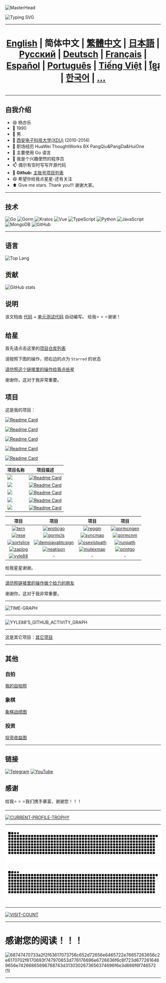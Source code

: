 ![MasterHead](https://user-images.githubusercontent.com/74038190/213910845-af37a709-8995-40d6-be59-724526e3c3d7.gif)

![Typing SVG](https://readme-typing-svg.demolab.com?font=Fira+Code&size=33&pause=1000&color=EBE912&width=999&lines=Hi+there+%F0%9F%91%8B%2C+Welcome+to+my+Page+%F0%9F%91%8B%2C+I'm+yyle88)

---

<!-- 这是一个注释，它不会在渲染时显示出来，这是语言选择的起始位置 -->

<h4 align="center" style="font-size: 2.0em;"><a href="README.md">English</a> | <strong>简体中文</strong> | <a href="locales/README.zh-Hant.md">繁體中文</a> | <a href="locales/README.ja.md">日本語</a> | <a href="locales/README.ru.md">Русский</a> | <a href="locales/README.de.md">Deutsch</a> | <a href="locales/README.fr.md">Français</a> | <a href="locales/README.es.md">Español</a> | <a href="locales/README.pt.md">Português</a> | <a href="locales/README.vi.md">Tiếng Việt</a> | <a href="locales/README.kh.md">ខ្មែរ</a> | <a href="locales/README.ko.md">한국어</a> | <a href="LOCALE-MENU.md"><b>...</b></a></h4>

<!-- 这是一个注释，它不会在渲染时显示出来，这是语言选择的终止位置 -->

---

## 自我介绍

- 😄 杨亦乐
- 🔭 1990
- 🌱 男
- 👯 [西安电子科技大学(XDU)](https://www.xidian.edu.cn/) (2010-2014)
- 💼 职场经历 HuaWei ThoughtWorks BX PangQiu&PangDa&HuiOne
- 🤔 主要使用 Go 语言
- 💬 我是个兴趣使然的程序员
- 📫 偶尔有空时写写开源代码
- 🔗 **Github:** [主账号项目列表](https://github.com/yyle88?tab=repositories&type=public&sort=stargazers)
- 😄 希望你给我点星星-还有关注
- ⬆️ Give me stars. Thank you!!! 谢谢大家。

---

## 技术

![Go](https://img.shields.io/badge/Go-%23FF5733.svg?style=flat&logo=go&logoColor=white)
![Gorm](https://img.shields.io/badge/Gorm-%2391C4A4.svg?style=flat&logo=gorm&logoColor=white)
![Kratos](https://img.shields.io/badge/Go%20Kratos-%237D4B91.svg?style=flat&logo=go&logoColor=white)
![Vue](https://img.shields.io/badge/Vue-%2335A8D5.svg?style=flat&logo=vue&logoColor=white)
![TypeScript](https://img.shields.io/badge/TypeScript-%23F2D330.svg?style=flat&logo=typescript&logoColor=white)
![Python](https://img.shields.io/badge/Python-%23F09F3B.svg?style=flat&logo=python&logoColor=ffdd54)
![JavaScript](https://img.shields.io/badge/JavaScript-%23F7931E.svg?style=flat&logo=javascript&logoColor=%23F7DF1E)
![MongoDB](https://img.shields.io/badge/MongoDB-%2395C59D.svg?style=flat&logo=mongodb&logoColor=white)
![GitHub](https://img.shields.io/badge/GitHub-%237D5E7F.svg?style=flat&logo=github&logoColor=white)

---

## 语言

![Top Lang](https://github-readme-stats.vercel.app/api/top-langs/?username=yyle88&hide=html&card_width=465)

## 贡献

![GitHub stats](https://github-readme-stats.vercel.app/api?username=yyle88&show_icons=true&theme=radical&show=reviews,prs_merged,prs_merged_percentage&hide=contribs&card_width=465)

## 说明

该文档由 [代码](yyle88.go) + [单元测试代码](yyle88_test.go) 自动编写。 给我⭐ ⭐ ⭐谢谢！

## 给星

首先请点击这里的[项目仓库列表](https://github.com/yyle88?tab=repositories)

请按照下图的操作，把右边的点为 `Starred` 的状态

[请仿照这个链接里的操作给我点些星](assets/请给我点星.jpg)

谢谢你，这对于我非常重要。

## 项目

这是我的项目：

<!-- 这是一个注释，它不会在渲染时显示出来，这是项目列表的起始位置 -->

<div align="left">

[![Readme Card](https://github-readme-stats.vercel.app/api/pin/?username=yyle88&repo=sure&theme=buefy&unique=43cc2950-bb52-439a-bc8d-6377401c1fb8)](https://github.com/yyle88/sure)

[![Readme Card](https://github-readme-stats.vercel.app/api/pin/?username=yyle88&repo=gobtcsign&theme=highcontrast&unique=e53eb6ed-2e32-4093-ad5a-7acb61878428)](https://github.com/yyle88/gobtcsign)

[![Readme Card](https://github-readme-stats.vercel.app/api/pin/?username=yyle88&repo=osexec&theme=cobalt2&unique=7efced45-001b-43cd-a7d3-e329cead4d71)](https://github.com/yyle88/osexec)

[![Readme Card](https://github-readme-stats.vercel.app/api/pin/?username=yyle88&repo=gormmom&theme=noctis_minimus&unique=61b79199-00c7-42d6-a788-43521c9438a4)](https://github.com/yyle88/gormmom)

[![Readme Card](https://github-readme-stats.vercel.app/api/pin/?username=yyle88&repo=must&theme=aura_dark&unique=ba28b259-859d-42a9-a31d-4e6db4aab211)](https://github.com/yyle88/must)

</div>


<div align="left">

| 项目名称 | 项目描述 |
|--------|--------|
| <a href="https://github.com/yyle88/done"><img src="https://img.shields.io/badge/done-%237D5E7F.svg?style=flat&logoColor=white" height="30"></a> | [![Readme Card](https://github-readme-stats.vercel.app/api/pin/?username=yyle88&repo=done&theme=github_dark_dimmed&unique=eef78f7f-7d69-47a0-8140-efdb44dd65c7)](https://github.com/yyle88/done) |
| <a href="https://github.com/yyle88/formatgo"><img src="https://img.shields.io/badge/formatgo-%238A2BE2.svg?style=flat&logoColor=white" height="30"></a> | [![Readme Card](https://github-readme-stats.vercel.app/api/pin/?username=yyle88&repo=formatgo&theme=date_night&unique=1b8f64f4-8fac-4b1c-81fe-3086288ccd87)](https://github.com/yyle88/formatgo) |
| <a href="https://github.com/yyle88/syntaxgo"><img src="https://img.shields.io/badge/syntaxgo-%233CB371.svg?style=flat&logoColor=white" height="30"></a> | [![Readme Card](https://github-readme-stats.vercel.app/api/pin/?username=yyle88&repo=syntaxgo&theme=gruvbox&unique=ffe18a37-6caf-49f0-82d4-2ef7a3e9dd01)](https://github.com/yyle88/syntaxgo) |
| <a href="https://github.com/yyle88/gotrontrx"><img src="https://img.shields.io/badge/gotrontrx-%23FF4500.svg?style=flat&logoColor=white" height="30"></a> | [![Readme Card](https://github-readme-stats.vercel.app/api/pin/?username=yyle88&repo=gotrontrx&theme=jolly&unique=065c38aa-479a-4eee-904c-75627f143d5c)](https://github.com/yyle88/gotrontrx) |
| <a href="https://github.com/yyle88/erero"><img src="https://img.shields.io/badge/erero-%23FFD700.svg?style=flat&logoColor=white" height="30"></a> | [![Readme Card](https://github-readme-stats.vercel.app/api/pin/?username=yyle88&repo=erero&theme=nightowl&unique=c8eb412a-16ef-4435-aa04-1e4663623c28)](https://github.com/yyle88/erero) |

</div>


<div align="left">

| 项目 | 项目 | 项目 | 项目 |
| :--: | :--: | :--: | :--: |
|[![tern](https://img.shields.io/badge/tern-%23FF1493.svg?style=flat&logoColor=white)](https://github.com/yyle88/tern) | [![eroticgo](https://img.shields.io/badge/eroticgo-%2335A8D5.svg?style=flat&logoColor=white)](https://github.com/yyle88/eroticgo) | [![reggin](https://img.shields.io/badge/reggin-%23FF4500.svg?style=flat&logoColor=white)](https://github.com/yyle88/reggin) | [![gormcngen](https://img.shields.io/badge/gormcngen-%233CB371.svg?style=flat&logoColor=white)](https://github.com/yyle88/gormcngen) | 
|[![rese](https://img.shields.io/badge/rese-%23FF6347.svg?style=flat&logoColor=white)](https://github.com/yyle88/rese) | [![gormcls](https://img.shields.io/badge/gormcls-%23FFD700.svg?style=flat&logoColor=white)](https://github.com/yyle88/gormcls) | [![syncmap](https://img.shields.io/badge/syncmap-%23F09F3B.svg?style=flat&logoColor=white)](https://github.com/yyle88/syncmap) | [![gormcnm](https://img.shields.io/badge/gormcnm-%2391C4A4.svg?style=flat&logoColor=white)](https://github.com/yyle88/gormcnm) | 
|[![sortslice](https://img.shields.io/badge/sortslice-%23F7931E.svg?style=flat&logoColor=white)](https://github.com/yyle88/sortslice) | [![demojavabtcsign](https://img.shields.io/badge/demojavabtcsign-%232E8B57.svg?style=flat&logoColor=white)](https://github.com/yyle88/demojavabtcsign) | [![osexistpath](https://img.shields.io/badge/osexistpath-%2332CD32.svg?style=flat&logoColor=white)](https://github.com/yyle88/osexistpath) | [![runpath](https://img.shields.io/badge/runpath-%238A2BE2.svg?style=flat&logoColor=white)](https://github.com/yyle88/runpath) | 
|[![zaplog](https://img.shields.io/badge/zaplog-%237D4B91.svg?style=flat&logoColor=white)](https://github.com/yyle88/zaplog) | [![neatjson](https://img.shields.io/badge/neatjson-%2395C59D.svg?style=flat&logoColor=white)](https://github.com/yyle88/neatjson) | [![mutexmap](https://img.shields.io/badge/mutexmap-%23ADFF2F.svg?style=flat&logoColor=white)](https://github.com/yyle88/mutexmap) | [![printgo](https://img.shields.io/badge/printgo-%23DC143C.svg?style=flat&logoColor=white)](https://github.com/yyle88/printgo) | 
|[![yyle88](https://img.shields.io/badge/yyle88-%23F2D330.svg?style=flat&logoColor=white)](https://github.com/yyle88/yyle88) | - | - | - | 

</div>


<!-- 这是一个注释，它不会在渲染时显示出来，这是项目列表的终止位置 -->

给我星星谢谢。

---

[请仿照链接里的操作做个给力的朋友](assets/给力的朋友.jpg)

谢谢你，这对于我非常重要。

---

![TIME-GRAPH](http://github-profile-summary-cards.vercel.app/api/cards/productive-time?username=yyle88&theme=radical&utcOffset=8.00)

---

![YYLE88'S_GITHUB_ACTIVITY_GRAPH](https://github-readme-activity-graph.vercel.app/graph?username=yyle88&theme=github)

---

这是其它项目：[其它项目](OTHERS.zh.md)

---

## 其他

### 自拍

[我的自拍照](assets/我的自拍照.jpg)

### 象棋

[象棋战绩图](assets/象棋战绩图.jpg)

### 投资

[投资收益图](assets/投资收益图.jpg)

---

## 链接

[![Telegram](https://img.shields.io/badge/-Telegram-f5e0dc?style=for-the-badge&logo=telegram&logoColor=27A0D9)](https://t.me/yyle88)
[![YouTube](https://img.shields.io/badge/-YouTube-f2cdcd?style=for-the-badge&logo=YouTube&logoColor=FF0000)](https://www.youtube.com/@%E6%9D%A8%E4%BA%A6%E4%B9%901990/videos)

## 感谢

给我⭐ ⭐ ⭐我们携手暴富，谢谢您！！！

---

[![CURRENT-PROFILE-TROPHY](https://github-profile-trophy.vercel.app/?username=yyle88)](https://github.com/yyle88)

---

![github contribution grid snake animation](https://raw.githubusercontent.com/yyle88/yyle88/snake/github-contribution-grid-snake-dark.svg#gh-dark-mode-only)

![github contribution grid snake animation](https://raw.githubusercontent.com/yyle88/yyle88/snake/github-contribution-grid-snake.svg#gh-light-mode-only)

---

[![VISIT-COUNT](https://visitcount.itsvg.in/api?id=yyle88&label=profile-views&pretty=true)](https://visitcount.itsvg.in)

---

# 感谢您的阅读！！！

![68747470733a2f2f63617073756c652d72656e6465722e76657263656c2e6170702f6170693f747970653d776176696e6726636f6c6f723d6772616469656e74266865696768743d3130302673656374696f6e3d666f6f746572 (1)](https://github.com/user-attachments/assets/e599b0c5-b812-4e11-908a-2bdec8c97c5f)

---
